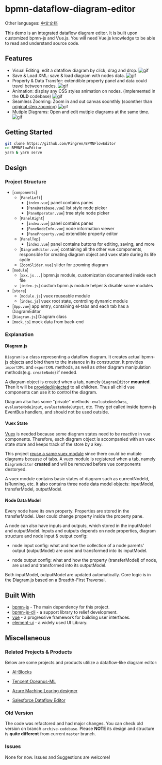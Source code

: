 # bpmn-dataflow-diagram-editor

Other languages: [中文文档](README.zh.md)

This demo is an integrated dataflow diagram editor. It is built upon customized bpmn-js and Vue.js. You will need Vue.js knowledge to be able to read and understand source code.

## Features

- Visual Editing: edit a dataflow diagram by click, drag and drop. ![gif](screencast/screencast1.gif)
- Save & Load XML: save & load diagram with nodes data. ![gif](screencast/screencast2.gif)
- Property & Data Transfer: extendible property panel and data could travel between nodes. ![gif](screencast/screencast3.gif)
- Animation: display any CSS styles animation on nodes. (implemented in the **OLD** codebase) ![gif](screencast/screencast4.gif)
- Seamless Zooming: Zoom in and out canvas soomthly (soomther than [original step zooming](http://demo.bpmn.io/)) ![gif](screencast/screencast5.gif)
- Mutiple Diagrams: Open and edit mutiple diagrams at the same time. ![gif](screencast/screencast6.gif)

## Getting Started

```sh
git clone https://github.com/Pingren/BPMNFlowEditor
cd BPMNFlowEditor
yarn & yarn serve
```

## Design

### Project Structure

- [`components`]
  - [`PanelLeft`]
    - [`index.vue`] panel contains panes
    - [`PaneDatabase.vue`] list style node picker
    - [`PaneOperator.vue`] tree style node picker
  - [`PanelRight`]
    - [`index.vue`] panel contains panes
    - [`PaneNodeInfo.vue`] node information viewer
    - [`PaneProperty.vue`] extendible property editor
  - [`PanelTop`]
    - [`index.vue`] panel contains buttons for editing, saving, and more
  - [`DiagramEditor.vue`] containing all the other vue components, responsible for creating diagram object and vuex state during its life cycle
  - [`ZoomSlider.vue`] slider for zooming diagram
- [`module`]
  - [`xxx.js...`] bpmn.js module, customization documented inside each file
  - [`index.js`] custom bpmn.js module helper & disable some modules
- [`store`]
  - [`module.js`] vuex reuseable module
  - [`index.js`] vuex root state, controling dynamic module
- [`App.vue`] app entry, containing el-tabs and each tab has a DiagramEditor
- [`Diagram.js`] Diagram class
- [`mock.js`] mock data from back-end

### Explanation

#### Diagram.js

`Diagram` is a class representing a dataflow diagram. It creates actual bpmn-js objects and bind them to the instance in its constructor. It provides `importXML` and `exportXML` methods, as well as other diagram manipulation methods(e.g. `createNode`) if needed.

A diagram object is created when a tab, namely `DiagramEditor` **mounted**. Then it will be [provided/injected](https://vuejs.org/v2/api/index.html#provide-inject) to all children. Thus all child vue components can use it to control the diagram.

Diagram also has some "private" methods: `evaluateNodeData`, `evaluateNodeInput`, `evaluateNodeOutput`, etc. They get called inside bpmn-js EventBus handlers, and should not be used outside.

#### Vuex State

[Vuex](https://vuex.vuejs.org/) is needed because some diagram states need to be reactive in vue components. Therefore, each diagram object is accompanied with an vuex state store and keeps track of the store by a key.

This project [reuse a same vuex module](https://vuex.vuejs.org/guide/modules.html#module-reuse) since there could be mutiple diagrams because of tabs. A vuex module is [registered](https://vuex.vuejs.org/guide/modules.html#dynamic-module-registration) when a tab, namely `DiagramEditor` **created** and will be removed before vue components destoryed.

A vuex module contains basic states of diagram such as currentNodeId, isRunning, etc. It also contains three node data model objects: inputModel, transferModel, outputModel.

#### Node Data Model

Every node have its own property. Properties are stored in the transferModel. User could change property inside the property pane.

A node can also have inputs and outputs, which stored in the inputModel and outputModel. Inputs and outputs depends on node properties, diagram structure and node input & output config:

- node input config: what and how the collection of a node parents' output (outputModel) are used and transformed into its inputModel.

- node output config: what and how the property (transferModel) of node, are used and transformed into its outputModel.

Both inputModel, outputModel are updated automatically. Core logic is in the Diagram.js based on a Breadth-First Traversal.

## Built With

- [bpmn-js](https://github.com/bpmn-io/bpmn-js) - The main dependency for this project.
- [bpmn-js-cli](https://github.com/bpmn-io/bpmn-js-cli) - a support library to relief development.
- [vue](https://vuejs.org) - a progressive framework for building user interfaces.
- [element-ui](https://element.eleme.io) - a widely used UI Library.

## Miscellaneous

### Related Projects & Products

Below are some projects and products utilize a dataflow-like diagram editor:

- [AI-Blocks](https://github.com/MrNothing/AI-Blocks)

- [Tencent Oceanus-ML](https://data.qq.com/article?id=3921)

- [Azure Machine Learing designer](https://docs.microsoft.com/en-us/azure/machine-learning/concept-designer)

- [Salesforce Dataflow Editor](https://help.salesforce.com/articleView?id=bi_integrate_dataflow_configure_editor.htm)

### Old Version

  The code was refactored and had major changes. You can check old version on branch `archive-codebase`. Please **NOTE** its design and structure is **quite different** from current `master` branch.

### Issues

None for now. Issues and Suggestions are welcome!
